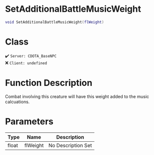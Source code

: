 # SetAdditionalBattleMusicWeight
```lua
void SetAdditionalBattleMusicWeight(flWeight)
```
# Class
✔️ `Server: CDOTA_BaseNPC`  
❌ `Client: undefined`  

# Function Description
Combat involving this creature will have this weight added to the music calcuations.
# Parameters
Type|Name|Description
--|--|--
float|flWeight|No Description Set
